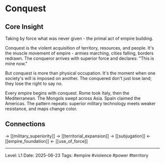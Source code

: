 # Conquest

## Core Insight
Taking by force what was never given - the primal act of empire building.

Conquest is the violent acquisition of territory, resources, and people. It's the muscle movement of empire - armies marching, cities falling, borders redrawn. The conqueror arrives with superior force and declares: "This is mine now."

But conquest is more than physical occupation. It's the moment when one society's will is imposed on another. The conquered don't just lose land; they lose the right to say no.

Every empire begins with conquest. Rome took Italy, then the Mediterranean. The Mongols swept across Asia. Spain claimed the Americas. The pattern repeats: superior military technology meets weaker resistance, and maps change color.

## Connections
→ [[military_superiority]]
→ [[territorial_expansion]]
→ [[subjugation]]
← [[empire_foundation]]
← [[use_of_force]]

---
Level: L1
Date: 2025-06-23
Tags: #empire #violence #power #territory